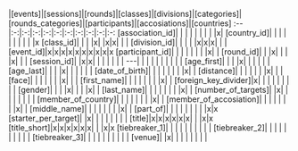 |[events]|[sessions]|[rounds]|[classes]|[divisions]|[categories]|[rounds_categories]|[participants]|[accosiations]|[countries]
:--|:-:|:-:|:-:|:-:|:-:|:-:|:-:|:-:|:-:|:-:
[association_id]| | | | | | | | |x|
[country_id]| | | | | | | | | |x
[class_id]| | | |x| |x|x| | |
[division_id]| | | | |x|x|x| | |
[event_id]|x|x|x|x|x|x|x|x|x|x
[participant_id]| | | | | | | |x| |
[round_id]| | |x| | | |x| | |
[session_id]| |x|x| | | | | | |
---| | | | | | | | | |
[age_first]| | | |x| | | | | |
[age_last]| | | |x| | | | | |
[date_of_birth]| | | | | | | |x| |
[distance]| | | | | | |x| | |
[face]| | | | | | |x| | |
[first_name]| | | | | | | |x| |
[foreign_key_divider]|x| | | | | | | | |
[gender]| | | |x| | | |x| |
[last_name]| | | | | | | |x| |
[number_of_targets]| |x| | | | | | | |
[member_of_country]| | | | | | | |x| |
[member_of_accosiation]| | | | | | | |x| |
[middle_name]| | | | | | | |x| |
[part_of]| | | | | | | | |x|x
[starter_per_target]| |x| | | | | | | |
[title]|x|x|x|x|x|x| | |x|x
[title_short]|x|x|x|x|x|x| | |x|x
[tiebreaker_1]| | | | | | | | | |
[tiebreaker_2]| | | | | | | | | |
[tiebreaker_3]| | | | | | | | | |
[venue]| |x| | | | | | | |
